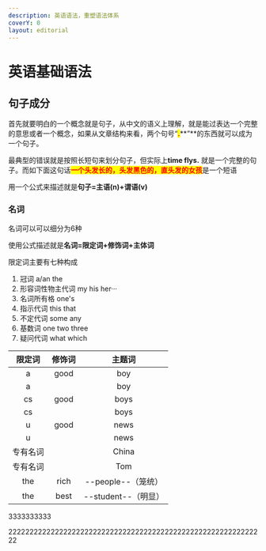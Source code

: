 ```yaml
---
description: 英语语法，重塑语法体系
coverY: 0
layout: editorial
---
```


# 英语基础语法

## 句子成分

首先就要明白的一个概念就是句子，从中文的语义上理解，就是能过表达一个完整的意思或者一个概念，如果从文章结构来看，两个句号“<mark style="color:red;">**.**</mark>**”**的东西就可以成为一个句子。

最典型的错误就是按照长短句来划分句子，但实际上**time flys.** 就是一个完整的句子。而如下面这句话<mark style="color:red;">**一个头发长的，头发黑色的，直头发的女孩**</mark>是一个短语

用一个公式来描述就是**句子=主语(n)+谓语(v)**

### 名词

名词可以可以细分为6种

使用公式描述就是**名词=限定词+修饰词+主体词**

限定词主要有七种构成

1. 冠词  a/an the
2. 形容词性物主代词 my his her···
3. 名词所有格  one's
4. 指示代词  this that
5. 不定代词 some any&#x20;
6. 基数词 one two three
7. 疑问代词 what which

|  限定词 |  修饰词  |       主题词       |
| :--: | :---: | :-------------: |
|   a  | good  |       boy       |
|   a  |       |       boy       |
|  cs  |  good |       boys      |
|  cs  |       |       boys      |
|   u  |  good |       news      |
|   u  |       |       news      |
| 专有名词 |       |      China      |
| 专有名词 |       |       Tom       |
|  the |  rich |  --people--（笼统） |
|  the |  best | --student--（明显） |

3333333333

2222222222222222222222222222222222222222222222222222222222222